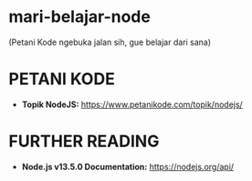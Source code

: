 # mari-belajar-node 
(Petani Kode ngebuka jalan sih, gue belajar dari sana)

# PETANI KODE
* <b>Topik NodeJS:</b> https://www.petanikode.com/topik/nodejs/

# FURTHER READING
* <b>Node.js v13.5.0 Documentation:</b> https://nodejs.org/api/
